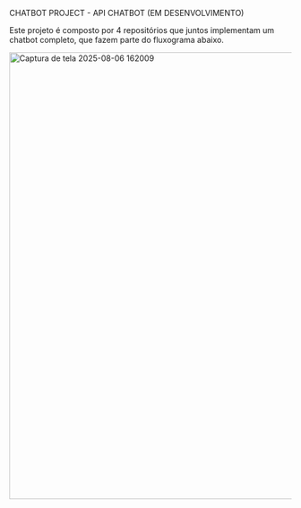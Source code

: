 CHATBOT PROJECT - API CHATBOT (EM DESENVOLVIMENTO)

Este projeto é composto por 4 repositórios que juntos implementam um chatbot completo, que fazem parte do fluxograma abaixo.

<img width="568" height="798" alt="Captura de tela 2025-08-06 162009" src="https://github.com/user-attachments/assets/b5864947-4d49-4110-9dd3-9ceccc05c6aa" />

